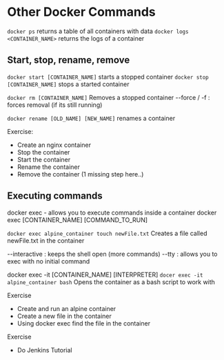 # Other Docker Commands

`docker ps` returns a table of all containers with data
`docker logs <CONTAINER_NAME>` returns the logs of a container

## Start, stop, rename, remove

`docker start [CONTAINER_NAME]` starts a stopped container
`docker stop [CONTAINER_NAME]` stops a started container

`docker rm [CONTAINER_NAME]` Removes a stopped container
--force / -f : forces removal (if its still running)

`docker rename [OLD_NAME] [NEW_NAME]` renames a container

Exercise:
- Create an nginx container 
- Stop the container
- Start the container 
- Rename the container
- Remove the container (1 missing step here..)


## Executing commands

docker exec - allows you to execute commands inside a container
docker exec [CONTAINER_NAME] [COMMAND_TO_RUN]

`docker exec alpine_container touch newFile.txt`
Creates a file called newFile.txt in the container

--interactive : keeps the shell open (more commands)
--tty : allows you to exec with no initial command

docker exec -it [CONTAINER_NAME] [INTERPRETER]
`docer exec -it alpine_container bash`
Opens the container as a bash script to work with

Exercise 
- Create and run an alpine container
- Create a new file in the container
- Using docker exec find the file in the container

Exercise
- Do Jenkins Tutorial


